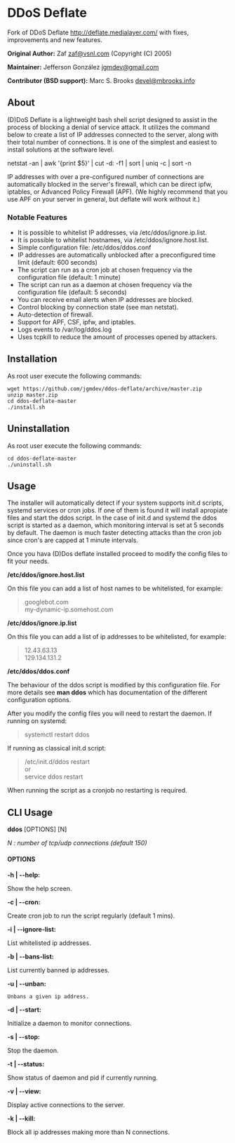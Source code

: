# DDoS Deflate
Fork of DDoS Deflate http://deflate.medialayer.com/ with
fixes, improvements and new features.

**Original Author:** Zaf <zaf@vsnl.com> (Copyright (C) 2005)

**Maintainer:** Jefferson González <jgmdev@gmail.com>

**Contributor (BSD support):** Marc S. Brooks <devel@mbrooks.info>

## About

(D)DoS Deflate is a lightweight bash shell script designed to assist in
the process of blocking a denial of service attack. It utilizes the
command below to create a list of IP addresses connected to the server,
along with their total number of connections. It is one of the simplest
and easiest to install solutions at the software level.

netstat -an | awk '{print $5}' | cut -d: -f1 | sort | uniq -c | sort -n

IP addresses with over a pre-configured number of connections are
automatically blocked in the server's firewall, which can be direct
ipfw, iptables, or Advanced Policy Firewall (APF). (We highly recommend that
you use APF on your server in general, but deflate will work without it.)

### Notable Features

* It is possible to whitelist IP addresses, via /etc/ddos/ignore.ip.list.
* It is possible to whitelist hostnames, via /etc/ddos/ignore.host.list.
* Simple configuration file: /etc/ddos/ddos.conf
* IP addresses are automatically unblocked after a preconfigured time limit (default: 600 seconds)
* The script can run as a cron job at chosen frequency via the configuration file (default: 1 minute)
* The script can run as a daemon at chosen frequency via the configuration file (default: 5 seconds)
* You can receive email alerts when IP addresses are blocked.
* Control blocking by connection state (see man netstat).
* Auto-detection of firewall.
* Support for APF, CSF, ipfw, and iptables.
* Logs events to /var/log/ddos.log
* Uses tcpkill to reduce the amount of processes opened by attackers.

## Installation

As root user execute the following commands:

```shell
wget https://github.com/jgmdev/ddos-deflate/archive/master.zip
unzip master.zip
cd ddos-deflate-master
./install.sh
```

## Uninstallation

As root user execute the following commands:

```shell
cd ddos-deflate-master
./uninstall.sh
```

## Usage

The installer will automatically detect if your system supports
init.d scripts, systemd services or cron jobs. If one of them is found
it will install apropiate files and start the ddos script. In the
case of init.d and systemd the ddos script is started as a daemon,
which monitoring interval is set at 5 seconds by default. The daemon
is much faster detecting attacks than the cron job since cron's are
capped at 1 minute intervals.

Once you hava (D)Dos deflate installed proceed to modify the config
files to fit your needs.

**/etc/ddos/ignore.host.list**

On this file you can add a list of host names to be whitelisted, for
example:

> googlebot.com <br />
> my-dynamic-ip.somehost.com

**/etc/ddos/ignore.ip.list**

On this file you can add a list of ip addresses to be whitelisted, for
example:

> 12.43.63.13 <br />
> 129.134.131.2

**/etc/ddos/ddos.conf**

The behaviour of the ddos script is modified by this configuration file.
For more details see **man ddos** which has documentation of the
different configuration options.

After you modify the config files you will need to restart the daemon.
If running on systemd:

> systemctl restart ddos

If running as classical init.d script:

> /etc/init.d/ddos restart <br />
> or <br />
> service ddos restart

When running the script as a cronjob no restarting is required.

## CLI Usage

**ddos** [OPTIONS] [N]

*N : number of tcp/udp  connections (default 150)*

#### OPTIONS

**-h | --help:**

   Show the help screen.

**-c | --cron:**

   Create cron job to run the script regularly (default 1 mins).

**-i | --ignore-list:**

   List whitelisted ip addresses.

**-b | --bans-list:**

   List currently banned ip addresses.

**-u | --unban:**

    Unbans a given ip address.

**-d | --start:**

   Initialize a daemon to monitor connections.

**-s | --stop:**

   Stop the daemon.

**-t | --status:**

   Show status of daemon and pid if currently running.

**-v | --view:**

   Display active connections to the server.

**-k | --kill:**

   Block all ip addresses making more than N connections.
